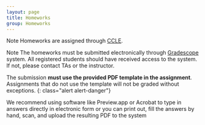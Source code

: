 ```yaml
---
layout: page
title: Homeworks
group: Homeworks
---
```


<span class="label label-primary">Note</span>  Homeworks are assigned through [CCLE](https://ccle.ucla.edu/course/view/17S-COMSCI118-1).

<span class="label label-primary">Note</span>  The homeworks must be submitted electronically through [Gradescope](https://gradescope.com/courses/6565) system.  All registered students should have received access to the system.  If not, please contact TAs or the instructor.

The submission **must use the provided PDF template in the assignment**.  Assignments that do not use the template will not be graded without exceptions.
{: class="alert alert-danger"}

We recommend using software like Preview.app or Acrobat to type in answers directly in electronic form or you can print out, fill the answers by hand, scan, and upload the resulting PDF to the system

